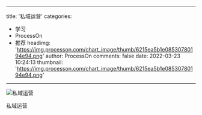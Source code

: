 
---
title: '私域运营'
categories: 
 - 学习
 - ProcessOn
 - 推荐
headimg: 'https://img.processon.com/chart_image/thumb/6215ea5b1e08530780194e94.png'
author: ProcessOn
comments: false
date: 2022-03-23 10:24:13
thumbnail: 'https://img.processon.com/chart_image/thumb/6215ea5b1e08530780194e94.png'
---

<div>   
<img class="thumb" alt="私域运营" src="https://img.processon.com/chart_image/thumb/6215ea5b1e08530780194e94.png" referrerpolicy="no-referrer">
<p>私域运营</p>  
</div>
            
